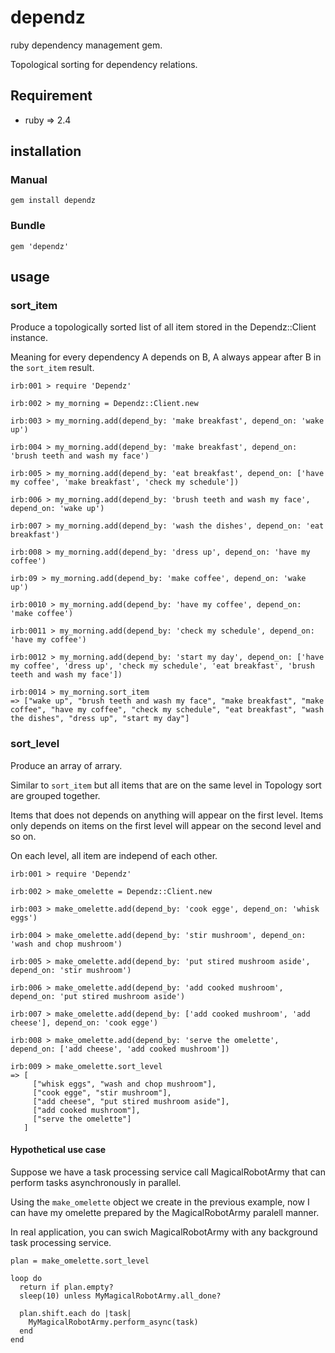 # dependz
ruby dependency management gem.

Topological sorting for dependency relations.

## Requirement

- ruby => 2.4

## installation

### Manual
`gem install dependz`
### Bundle
`gem 'dependz'`

## usage

### sort_item

Produce a topologically sorted list of all item stored in the Dependz::Client instance.

Meaning for every dependency A depends on B, A always appear after B in the `sort_item` result.

```
irb:001 > require 'Dependz'

irb:002 > my_morning = Dependz::Client.new

irb:003 > my_morning.add(depend_by: 'make breakfast', depend_on: 'wake up')

irb:004 > my_morning.add(depend_by: 'make breakfast', depend_on: 'brush teeth and wash my face')

irb:005 > my_morning.add(depend_by: 'eat breakfast', depend_on: ['have my coffee', 'make breakfast', 'check my schedule'])

irb:006 > my_morning.add(depend_by: 'brush teeth and wash my face', depend_on: 'wake up')

irb:007 > my_morning.add(depend_by: 'wash the dishes', depend_on: 'eat breakfast')

irb:008 > my_morning.add(depend_by: 'dress up', depend_on: 'have my coffee')

irb:09 > my_morning.add(depend_by: 'make coffee', depend_on: 'wake up')

irb:0010 > my_morning.add(depend_by: 'have my coffee', depend_on: 'make coffee')

irb:0011 > my_morning.add(depend_by: 'check my schedule', depend_on: 'have my coffee')

irb:0012 > my_morning.add(depend_by: 'start my day', depend_on: ['have my coffee', 'dress up', 'check my schedule', 'eat breakfast', 'brush teeth and wash my face'])

irb:0014 > my_morning.sort_item
=> ["wake up", "brush teeth and wash my face", "make breakfast", "make coffee", "have my coffee", "check my schedule", "eat breakfast", "wash the dishes", "dress up", "start my day"]
```

### sort_level

Produce an array of arrary.

Similar to `sort_item` but all items that are on the same level in Topology sort are grouped together.

Items that does not depends on anything will appear on the first level. Items only depends on items on the first level will appear on the second level and so on.

On each level, all item are independ of each other.


```
irb:001 > require 'Dependz'

irb:002 > make_omelette = Dependz::Client.new

irb:003 > make_omelette.add(depend_by: 'cook egge', depend_on: 'whisk eggs')

irb:004 > make_omelette.add(depend_by: 'stir mushroom', depend_on: 'wash and chop mushroom')

irb:005 > make_omelette.add(depend_by: 'put stired mushroom aside', depend_on: 'stir mushroom')

irb:006 > make_omelette.add(depend_by: 'add cooked mushroom', depend_on: 'put stired mushroom aside')

irb:007 > make_omelette.add(depend_by: ['add cooked mushroom', 'add cheese'], depend_on: 'cook egge')

irb:008 > make_omelette.add(depend_by: 'serve the omelette', depend_on: ['add cheese', 'add cooked mushroom'])

irb:009 > make_omelette.sort_level
=> [
     ["whisk eggs", "wash and chop mushroom"],
     ["cook egge", "stir mushroom"],
     ["add cheese", "put stired mushroom aside"],
     ["add cooked mushroom"],
     ["serve the omelette"]
   ] 
```

#### Hypothetical use case
Suppose we have a task processing service call MagicalRobotArmy that can perform tasks asynchronously in parallel. 

Using the `make_omelette` object we create in the previous example, now I can have my omelette prepared by the MagicalRobotArmy paralell manner.

In real application, you can swich MagicalRobotArmy with any background task processing service.

```
plan = make_omelette.sort_level

loop do
  return if plan.empty?
  sleep(10) unless MyMagicalRobotArmy.all_done?

  plan.shift.each do |task|
    MyMagicalRobotArmy.perform_async(task)
  end
end
```
